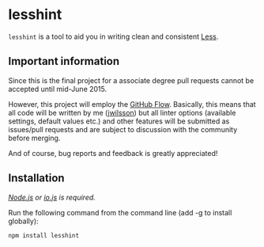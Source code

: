 # lesshint

`lesshint` is a tool to aid you in writing clean and consistent [Less](http://lesscss.org/).

## Important information
Since this is the final project for a associate degree pull requests cannot be accepted until mid-June 2015.

However, this project will employ the [GitHub Flow](https://guides.github.com/introduction/flow/).
Basically, this means that all code will be written by me ([jwilsson](https://github.com/jwilsson))
but all linter options (available settings, default values etc.) and other features
will be submitted as issues/pull requests and are subject to discussion with the community before merging.

And of course, bug reports and feedback is greatly appreciated!

## Installation
*[Node.js](https://nodejs.org/) or [io.js](https://iojs.org/) is required.*

Run the following command from the command line (add -g to install globally):

```
npm install lesshint
```
